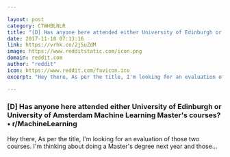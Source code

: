 ```yaml
---

layout: post
category: C7WHBLNLR
title: "[D] Has anyone here attended either University of Edinburgh or University of Amsterdam Machine Learning Master's courses? • r/MachineLearning"
date: 2017-11-18 07:13:16
link: https://vrhk.co/2j5uZdM
image: https://www.redditstatic.com/icon.png
domain: reddit.com
author: "reddit"
icon: https://www.reddit.com/favicon.ico
excerpt: "Hey there, As per the title, I'm looking for an evaluation of those two courses. I'm thinking about doing a Master's degree next year and those..."

---
```


### [D] Has anyone here attended either University of Edinburgh or University of Amsterdam Machine Learning Master's courses? • r/MachineLearning

Hey there, As per the title, I'm looking for an evaluation of those two courses. I'm thinking about doing a Master's degree next year and those...
